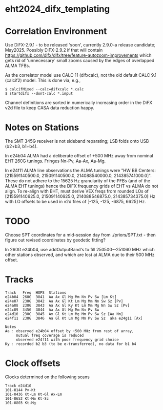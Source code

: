 # eht2024_difx_templating

# Correlation Environment

Use DiFX-2.9.1 - to be released 'soon', currently 2.9.0-a release candidate; May2025.
Possibly DiFX-2.9.2 if that will contain https://github.com/difx/difx/tree/feature-autozoom-improvements
which gets rid of 'unnecessary' small zooms caused by the edges of overlapped ALMA TFBs.

As the correlator model use CALC 11 (difxcalc), not the old default CALC 9.1 (calcif2) model.
This is done via, e.g.,
```
$ calcifMixed --calc=difxcalc *.calc
$ startdifx --dont-calc *.input
```

Channel definitions are sorted in numerically increasing order in the DiFX v2d file to keep CASA data reduction happy.


# Notes on Stations

The SMT 345G receiver is not sideband reparating; LSB folds onto USB (b2+b3, b1+b4).

In e24b04 ALMA had a deliberate offset of +500 MHz away from nominal EHT 260G tunings. Fringes Nn-Pv, Aa-Ax, Aa-Mg.

In e24f11 ALMA line observations the ALMA tunings were "HW BB Centers: [215591140500.0, 215091140500.0, 214088540000.0, 214385741000.0]".
These do not adhere to the 15625 Hz granularity of the PFBs (and of the ALMA EHT tunings) hence the DiFX frequency grids of EHT vs ALMA
do not align. To re-align with EHT, must derive VEX freqs from rounded LOs of [215591140625.0, 215091140625.0, 214088546875.0, 214385734375.0] Hz
with LO offsets to be used in v2d files of [-125, -125, -6875, 6625] Hz.


# TODO

Choose SPT coordinates for a mid-session day from ./priors/SPT.txt - then figure out revised coordinates by geodetic fitting?

In 260G e24b04, use addOutputBand's to fill 250500--251060 MHz which other stations observed,
and which are lost at ALMA due to their 500 MHz offset.


# Tracks

```
Track   Freq  HOPS  Stations
e24b04  260G  3841  Aa Ax Gl Mg Mm Nn Pv Sw [Lm Kt]
e24e07  230G  3842  Aa Ax Gl Kt Lm Mg Mm Nn Sw Sz [Pv]
e24a08  230G  3843  Aa Ax Gl Ky Kt Lm Mm Mg Nn Sw Sz [Pv]
e24c09  345G  3844  Aa Ax Gl Mg Mm Nn Pv Sw
e24d10  230G  3845  Ax Gl Kt Lm Mg Mm Pv Sw Sz [Aa Nn]
e24f11  230G  3846  Aa Gl Kt Lm Mg Mm Pv Sw Sz  aka e24g11 [Ax]

Notes
Aa : observed e24b04 offset by +500 MHz from rest of array,
     mutual freq coverage is reduced
     observed e24f11 with poor frequency grid choice
Ky : recorded b2 b3 (to be e-transferred), no data for b1 b4
```

# Clock offsets

Clocks determined on the following scans

```
Track e24d10
101-0144 Pv-Kt
101-0436 Kt-Lm Kt-Gl Ax-Lm
101-0652 Kt-Mm Kt-Sz
101-0803 Kt-Mg
```
